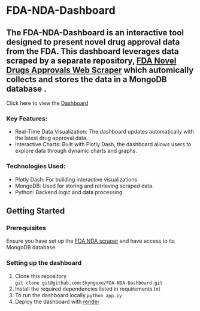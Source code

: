 # FDA-NDA-Dashboard
## The FDA-NDA-Dashboard is an interactive tool designed to present novel drug approval data from the FDA. This dashboard leverages data scraped by a separate repository, [FDA Novel Drugs Approvals Web Scraper](https://github.com/Skyngexe/fda_nda_scraper) which automically collects and stores the data in a MongoDB database . 
Click here to view the [Dashboard](https://fda-nda-dashboard.onrender.com/)
### Key Features:
- Real-Time Data Visualization: The dashboard updates automatically with the latest drug approval data.
- Interactive Charts: Built with Plotly Dash, the dashboard allows users to explore data through dynamic charts and graphs.

### Technologies Used:
- Plotly Dash: For building interactive visualizations.
- MongoDB: Used for storing and retrieving scraped data.
- Python: Backend logic and data processing.

## Getting Started 
### Prerequisites
Ensure you have set up the [FDA NDA scraper](https://github.com/Skyngexe/fda_nda_scraper) and have access to its MongoDB database.

### Setting up the dashboard
1. Clone this repository  
`git clone git@github.com:Skyngexe/FDA-NDA-Dashboard.git`
3. Install the required dependencies listed in requirements.txt
4. To run the dashboard locally `python app.py`
5. Deploy the dashboard with [render](https://render.com)



